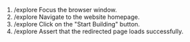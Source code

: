 1. /explore Focus the browser window.
2. /explore Navigate to the website homepage.
3. /explore Click on the "Start Building" button.
4. /explore Assert that the redirected page loads successfully.